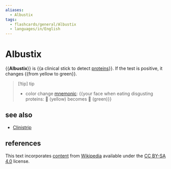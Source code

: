 ```yaml
---
aliases:
  - Albustix
tags:
  - flashcards/general/Albustix
  - languages/in/English
---
```


# Albustix

{{__Albustix__}} is {{a clinical stick to detect [proteins](protein.md)}}. If the test is positive, it changes {{from yellow to green}}. <!--SR:!2024-06-22,320,330!2025-09-03,636,310!2024-02-20,23,170-->

> [!tip] tip
>
> - color change [mnemonic](mnemonic.md): {{your face when eating disgusting proteins: 🙂 (yellow) becomes 🤢 (green)}} <!--SR:!2024-02-14,20,214-->

## see also

- [Clinistrip](Clinistrip.md)

## references

This text incorporates [content](https://en.wikipedia.org/wiki/Albustix) from [Wikipedia](Wikipedia.md) available under the [CC BY-SA 4.0](https://creativecommons.org/licenses/by-sa/4.0/) license.
